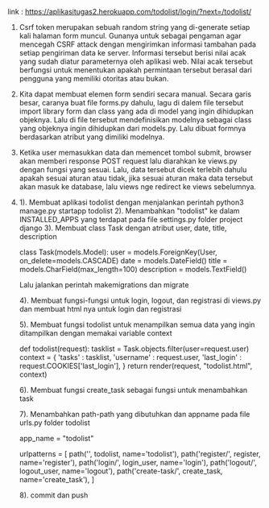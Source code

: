 link : https://aplikasitugas2.herokuapp.com/todolist/login/?next=/todolist/

1. Csrf token merupakan sebuah random string yang di-generate setiap kali halaman form muncul. Gunanya untuk sebagai pengaman agar mencegah CSRF attack dengan mengirimkan informasi tambahan pada setiap pengiriman data ke server. Informasi tersebut berisi nilai acak yang sudah diatur parameternya oleh aplikasi web. Nilai acak tersebut berfungsi untuk menentukan apakah permintaan tersebut berasal dari pengguna yang memiliki otoritas atau bukan. 

2. Kita dapat membuat elemen form sendiri secara manual. Secara garis besar, caranya buat file forms.py dahulu, lagu di dalem file tersebut import library form dan class yang ada di model yang ingin dihidupkan objeknya. Lalu di file tersebut mendefinisikan modelnya sebagai class yang objeknya ingin dihidupkan dari models.py. Lalu dibuat formnya berdasarkan atribut yang dimiliki modelnya.

3. Ketika user memasukkan data dan memencet tombol submit, browser akan memberi response POST request lalu diarahkan ke views.py dengan fungsi yang sesuai. Lalu, data tersebut dicek terlebih dahulu apakah sesuai aturan atau tidak, jika sesuai aturan maka data tersebut akan masuk ke database, lalu views nge redirect ke views sebelumnya.

4.  1). Membuat aplikasi todolist dengan menjalankan perintah python3 manage.py startapp todolist
    2). Menambahkan "todolist" ke dalam INSTALLED_APPS yang terdapat pada file settings.py folder project django
    3). Membuat class Task dengan atribut user, date, title, description

    class Task(models.Model):
    user = models.ForeignKey(User, on_delete=models.CASCADE)
    date = models.DateField()
    title = models.CharField(max_length=100)
    description = models.TextField()

    Lalu jalankan perintah makemigrations dan migrate

    4). Membuat fungsi-fungsi untuk login, logout, dan registrasi di views.py dan membuat html nya untuk login dan registrasi

    5). Membuat fungsi todolist untuk menampilkan semua data yang ingin ditampilkan dengan memakai variable context

    def todolist(request):
    tasklist = Task.objects.filter(user=request.user)
    context = {
    'tasks' : tasklist,
    'username' : request.user,
    'last_login' : request.COOKIES['last_login'],
    }
    return render(request, "todolist.html", context)

    6). Membuat fungsi create_task sebagai fungsi untuk menambahkan task

    7). Menambahkan path-path yang dibutuhkan dan appname pada file urls.py folder todolist

    app_name = "todolist"

    urlpatterns = [
        path('', todolist, name='todolist'),
        path('register/', register, name='register'),
        path('login/', login_user, name='login'),
        path('logout/', logout_user, name='logout'),
        path('create-task/', create_task, name='create_task'),
    ]

    8). commit dan push
